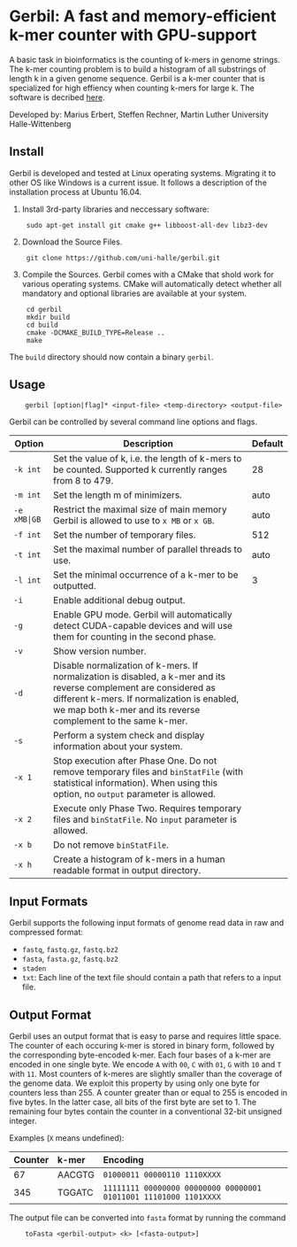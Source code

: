 # Gerbil: A fast and memory-efficient k-mer counter with GPU-support

A basic task in bioinformatics is the counting of k-mers in
genome strings. The k-mer counting problem is to build a histogram of
all substrings of length k in a given genome sequence. 
Gerbil is a k-mer counter that is specialized for high effiency when counting k-mers for large k. 
The software is decribed [here](https://almob.biomedcentral.com/articles/10.1186/s13015-017-0097-9).

Developed by: Marius Erbert, Steffen Rechner, Martin Luther University Halle-Wittenberg

## Install

Gerbil is developed and tested at Linux operating systems. Migrating it to other OS like Windows is a current issue. It follows a description of the installation process at Ubuntu 16.04.

1. Install 3rd-party libraries and neccessary software:

        sudo apt-get install git cmake g++ libboost-all-dev libz3-dev

2. Download the Source Files. 

        git clone https://github.com/uni-halle/gerbil.git
        
3. Compile the Sources. Gerbil comes with a CMake that shold work for various operating systems. CMake will automatically detect whether all mandatory and optional libraries are available at your system.

        cd gerbil
        mkdir build
        cd build
        cmake -DCMAKE_BUILD_TYPE=Release ..
        make

The `build` directory should now contain a binary `gerbil`.

## Usage

        gerbil [option|flag]* <input-file> <temp-directory> <output-file>

Gerbil can be controlled by several command line options and flags.

Option               | Description   | Default 
---------------------| --------------| -------
 `-k int`            | Set the value of k, i.e. the length of k-mers to be counted. Supported k currently ranges from 8 to 479. | 28 
 `-m int`                | Set the length m of minimizers.      |   auto 
 <code>-e xMB&#124;GB</code>  | Restrict the maximal size of main memory Gerbil is allowed to use to `x MB` or `x GB`.      |    auto 
 `-f int`                | Set the number of temporary files.      |    512 
 `-t int`                | Set the maximal number of parallel threads to use.      |    auto 
 `-l int`                | Set the minimal occurrence of a k-mer to be outputted.      |    3 
 `-i`                    | Enable additional debug output.      |    
 `-g`                    | Enable GPU mode. Gerbil will automatically detect CUDA-capable devices and will use them for counting in the second phase.      |     
 `-v`                    | Show version number.      |     
 `-d`                    | Disable normalization of k-mers. If normalization is disabled, a k-mer and its reverse complement are considered as different k-mers. If normalization is enabled, we map both k-mer and its reverse complement to the same k-mer.       |     
 `-s`                    | Perform a system check and display information about your system.     |     
 `-x 1`                  | Stop execution after Phase One. Do not remove temporary files and `binStatFile` (with statistical information). When using this option, no `output` parameter is allowed. |     
 `-x 2`                  | Execute only Phase Two. Requires temporary files and `binStatFile`. No `input` parameter is allowed. |     
 `-x b`                  | Do not remove `binStatFile`. |     
 `-x h`                  | Create a histogram of k-mers in a human readable format in output directory. |     

## Input Formats

Gerbil supports the following input formats of genome read data in raw and compressed format: 
 * `fastq`, `fastq.gz`, `fastq.bz2`
 * `fasta`, `fasta.gz`, `fastq.bz2`
 * `staden`
 * `txt`: Each line of the text file should contain a path that refers to a input file.

## Output Format

Gerbil uses an output format that is easy to parse and requires little space. The counter of each occuring k-mer is stored in binary form, followed by the corresponding byte-encoded k-mer. Each four bases of a k-mer are encoded in one single byte. We encode `A` with `00`, `C` with `01`, `G` with `10` and `T` with `11`. Most counters of k-meres are slightly smaller than the coverage of the genome data. We exploit this property by using only one byte for counters less than 255. A counter greater than or equal to 255 is encoded in five bytes. In the latter case, all bits of the first byte are set to 1. The remaining four bytes contain the counter in a conventional 32-bit unsigned integer.

Examples (`X` means undefined):

| Counter | k-mer   | Encoding                      |
|:--------|:--------|:------------------------------|
| 67      | AACGTG  | `01000011 00000110 1110XXXX` |
| 345     | TGGATC  | `11111111 00000000 00000000 00000001 01011001 11101000 1101XXXX` |

The output file can be converted into `fasta` format by running the command

        toFasta <gerbil-output> <k> [<fasta-output>]

